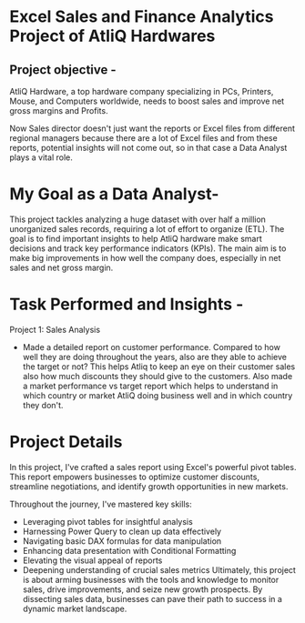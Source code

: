 # Excel Sales and Finance Analytics Project of AtliQ Hardwares 

## Project objective -
AtliQ Hardware, a top hardware company specializing in PCs, Printers, Mouse, and Computers worldwide, needs to boost sales and improve net gross margins and Profits. 

Now Sales director doesn't just want the reports or Excel files from different regional managers because there are a lot of Excel files and from these reports, potential insights will not come out, so in that case a Data Analyst plays a vital role. 
 
# My Goal as a Data Analyst-
This project tackles analyzing a huge dataset with over half a million unorganized sales records, requiring a lot of effort to organize (ETL). The goal is to find important insights to help AtliQ hardware make smart decisions and track key performance indicators (KPIs). The main aim is to make big improvements in how well the company does, especially in net sales and net gross margin.

# Task Performed and Insights -
Project 1: Sales Analysis
- Made a detailed report on customer performance. Compared to how well they are doing throughout the years, also are they able to achieve the target or not? This helps Atliq to keep an eye on their customer sales also how much discounts they should give to the customers. Also made a market performance vs target report which helps to understand in which country or market AtliQ doing business well and in which country they don't.

# Project Details 
In this project, I've crafted a sales report using Excel's powerful pivot tables. This report empowers businesses to optimize customer discounts, streamline negotiations, and identify growth opportunities in new markets.

Throughout the journey, I've mastered key skills:

- Leveraging pivot tables for insightful analysis
- Harnessing Power Query to clean up data effectively
- Navigating basic DAX formulas for data manipulation
- Enhancing data presentation with Conditional Formatting
- Elevating the visual appeal of reports
- Deepening understanding of crucial sales metrics
Ultimately, this project is about arming businesses with the tools and knowledge to monitor sales, drive improvements, and seize new growth prospects. By dissecting sales data, businesses can pave their path to success in a dynamic market landscape.
